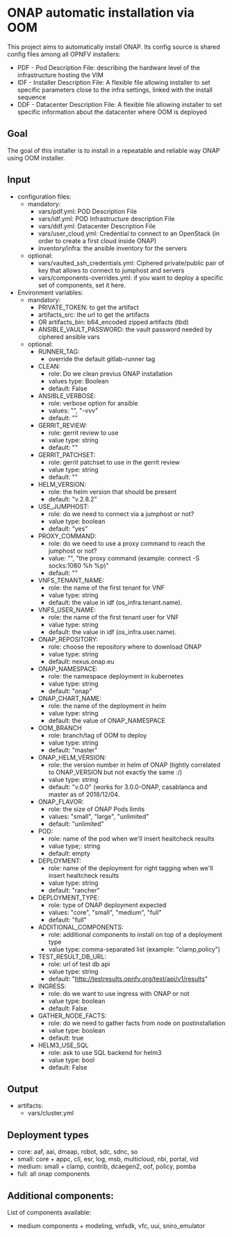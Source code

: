 # ONAP automatic installation via OOM

This project aims to automatically install ONAP. Its config source
is shared config files among all OPNFV installers:
- PDF - Pod Description File: describing the hardware level of the
  infrastructure hosting the VIM
- IDF - Installer Description File: A flexible file allowing installer to
  set specific parameters close to the infra settings, linked with the install
  sequence
- DDF - Datacenter Description File: A flexible file allowing installer to set
  specific information about the datacenter where OOM is deployed

## Goal

The goal of this installer is to install in a repeatable and reliable way ONAP
using OOM installer.


## Input

  - configuration files:
    - mandatory:
        - vars/pdf.yml: POD Description File
        - vars/idf.yml: POD Infrastructure description File
        - vars/ddf.yml: Datacenter Description File
        - vars/user_cloud.yml: Credential to connect to an OpenStack (in order
          to create a first cloud inside ONAP)
        - inventory/infra: the ansible inventory for the servers
    - optional:
        - vars/vaulted_ssh_credentials.yml: Ciphered private/public pair of key
          that allows to connect to jumphost and servers
        - vars/components-overrides.yml: if you want to deploy a specific
          set of components, set it here.
  - Environment variables:
    - mandatory:
        - PRIVATE_TOKEN: to get the artifact
        - artifacts_src: the url to get the artifacts
        - OR artifacts_bin: b64_encoded zipped artifacts (tbd)
        - ANSIBLE_VAULT_PASSWORD: the vault password needed by ciphered ansible
          vars
    - optional:
      - RUNNER_TAG:
        - override the default gitlab-runner tag
      - CLEAN:
          - role: Do we clean previus ONAP installation
          - values type: Boolean
          - default: False
      - ANSIBLE_VERBOSE:
          - role: verbose option for ansible
          - values: "", "-vvv"
          - default: ""
      -  GERRIT_REVIEW:
         -  role: gerrit review to use
         -  value type: string
         -  default: ""
      -  GERRIT_PATCHSET:
         -  role: gerrit patchset to use in the gerrit review
         -  value type: string
         -  default: ""
      - HELM_VERSION:
          - role: the helm version that should be present
          - default: "v.2.8.2"
      - USE_JUMPHOST:
          - role: do we need to connect via a jumphost or not?
          - value type: boolean
          - default: "yes"
      - PROXY_COMMAND:
          - role: do we need to use a proxy command to reach the jumphost or
            not?
          - value: "", "the proxy command (example: connect -S socks:1080 %h
            %p)"
          - default: ""
      - VNFS_TENANT_NAME:
          - role: the name of the first tenant for VNF
          - value type: string
          - default: the value in idf (os_infra.tenant.name).
      - VNFS_USER_NAME:
          - role: the name of the first tenant user for VNF
          - value type: string
          - default: the value in idf (os_infra.user.name).
      - ONAP_REPOSITORY:
          - role: choose the repository where to download ONAP
          - value type: string
          - default: nexus.onap.eu
      - ONAP_NAMESPACE:
          - role: the namespace deployment in kubernetes
          - value type: string
          - default: "onap"
      - ONAP_CHART_NAME:
          - role: the name of the deployment in helm
          - value type: string
          - default: the value of ONAP_NAMESPACE
      - OOM_BRANCH
          - role: branch/tag of OOM to deploy
          - value type: string
          - default: "master"
      - ONAP_HELM_VERSION:
          - role: the version number in helm of ONAP (tightly correlated to
            ONAP_VERSION but not exactly the same :/)
          - value type: string
          - default: "v.0.0" (works for 3.0.0-ONAP, casablanca and master as of
            2018/12/04.
      - ONAP_FLAVOR:
          - role: the size of ONAP Pods limits
          - values: "small", "large", "unlimited"
          - default: "unlimited"
      - POD:
          - role: name of the pod when we'll insert healtcheck results
          - value type;: string
          - default: empty
      - DEPLOYMENT:
          - role: name of the deployment for right tagging when we'll insert
            healtcheck results
          - value type: string
          - default: "rancher"
      - DEPLOYMENT_TYPE:
          - role: type of ONAP deployment expected
          - values: "core", "small", "medium", "full"
          - default: "full"
      - ADDITIONAL_COMPONENTS:
          - role: additional components to install on top of a deployment type
          - value type: comma-separated list (example: "clamp,policy")
      - TEST_RESULT_DB_URL:
          - role: url of test db api
          - value type: string
          - default: "http://testresults.opnfv.org/test/api/v1/results"
      - INGRESS:
          - role: do we want to use ingress with ONAP or not
          - value type: boolean
          - default: False
      - GATHER_NODE_FACTS:
          - role: do we need to gather facts from node on postinstallation
          - value type: boolean
          - default: true
      - HELM3_USE_SQL
          - role: ask to use SQL backend for helm3
          - value type: bool
          - default: False


## Output
  - artifacts:
    - vars/cluster.yml

## Deployment types

- core: aaf, aai, dmaap, robot, sdc, sdnc, so
- small: core + appc, cli, esr, log, msb, multicloud, nbi, portal, vid
- medium: small + clamp, contrib, dcaegen2, oof, policy, pomba
- full: all onap components

## Additional components:

List of components available:

- medium components + modeling, vnfsdk, vfc, uui, sniro_emulator
